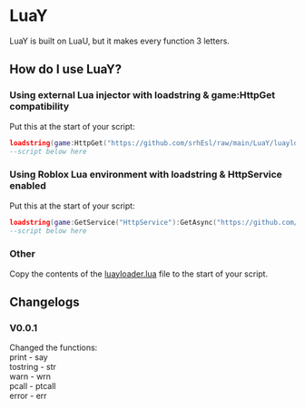 # LuaY
LuaY is built on LuaU, but it makes every function 3 letters.
## How do I use LuaY?
### Using external Lua injector with loadstring & game:HttpGet compatibility
Put this at the start of your script:   
```lua
loadstring(game:HttpGet("https://github.com/srhEsl/raw/main/LuaY/luayloader.lua"))()
--script below here
```
### Using Roblox Lua environment with loadstring & HttpService enabled
Put this at the start of your script:   
```lua
loadstring(game:GetService("HttpService"):GetAsync("https://github.com/srhEsl/raw/main/LuaY/luayloader.lua"))()
--script below here
```
### Other
Copy the contents of the [luayloader.lua](https://github.com/srhEsl/raw/main/LuaY/luayloader.lua) file to the start of your script.
## Changelogs
### V0.0.1
Changed the functions:   
print - say   
tostring - str   
warn - wrn   
pcall - ptcall    
error - err

